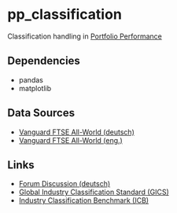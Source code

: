 # pp_classification

Classification handling in [Portfolio Performance](https://github.com/buchen/portfolio)

## Dependencies
- pandas
- matplotlib


## Data Sources
- [Vanguard FTSE All-World (deutsch)](https://www.de.vanguard/professionell/anlageprodukte/etf/aktien/9679/ftse-all-world-ucits-etf-usd-accumulating)
- [Vanguard FTSE All-World (eng.)](https://www.vanguard.co.uk/professional/product/etf/equity/9679/ftse-all-world-ucits-etf-usd-accumulating)

## Links
- [Forum Discussion (deutsch)](https://forum.portfolio-performance.info/t/automatische-erstellung-von-klassifizierungen/2969)
- [Global Industry Classification Standard (GICS)](https://en.wikipedia.org/wiki/Global_Industry_Classification_Standard)
- [Industry Classification Benchmark (ICB)](https://en.wikipedia.org/wiki/Industry_Classification_Benchmark)
